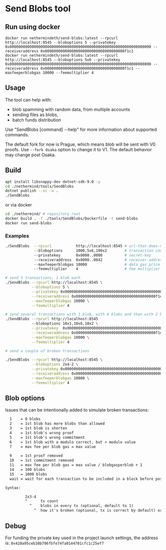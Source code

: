 # Send Blobs tool

## Run using docker

```
docker run nethermindeth/send-blobs:latest --rpcurl http://localhost:8545 --bloboptions 5 --privatekey 0x0000000000000000000000000000000000000000000000000000000000000000 --receiveraddress 0x000000000000000000000000000000000000f1c1
docker run nethermindeth/send-blobs:latest --rpcurl http://localhost:8545 --bloboptions 5x6 --privatekey 0x0000000000000000000000000000000000000000000000000000000000000000 --receiveraddress 0x000000000000000000000000000000000000f1c1 --maxfeeperblobgas 10000 --feemultiplier 4
```

## Usage


The tool can help with:

- blob spamming with random data, from multiple accounts
- sending files as blobs,
- batch funds distribution

Use "SendBlobs [command] --help" for more information about supported commands.

The default fork for now is Prague, which means blob will be sent with V0 proofs. Use `--fork Osaka` option to change it to V1. The default behavior may change post Osaka.

## Build

```sh
apt install libsnappy-dev dotnet-sdk-9.0 -y
cd ./nethermind/tools/SendBlobs
dotnet publish --sc -o .
./SendBlobs
```

or via docker

```sh
cd ./nethermind/ # repository root
docker build . -f ./tools/SendBlobs/Dockerfile -t send-blobs
docker run send-blobs
```

### Examples

```sh
./SendBlobs  --rpcurl           http://localhost:8545 # url-that-does-not-require-auth-in-header
             --bloboptions      1000,5x6,100x2        # transaction count: just a number or a list of tx-count x blob-count
             --privatekey       0x0000..0000          # secret-key
             --receiveraddress  0x0000..0042          # receiver-address
             --maxfeeperblobgas 10000                 # data gas price limit, 1000 by default
             --feemultiplier    4                     # fee multiplier to compete with other txs in the pool, 4 by default

# send 5 transactions, 1 blob each
./SendBlobs --rpcurl http://localhost:8545 \
            --bloboptions 5 \
            --privatekey 0x0000000000000000000000000000000000000000000000000000000000000000 \
            --receiveraddress 0x000000000000000000000000000000000000f1c1 \
            --maxfeeperblobgas 10000 \
            --feemultiplier 4

# send several transactions with 1 blob, with 6 blobs and than with 2 blobs
./SendBlobs --rpcurl http://localhost:8545
            --bloboptions 10x1,10x6,10x2 \
            --privatekey  0x0000000000000000000000000000000000000000000000000000000000000000 \
            --receiveraddress 0x000000000000000000000000000000000000f1c1 \
            --maxfeeperblobgas 10000 \
            --feemultiplier 4

# send a couple of broken transactions

./SendBlobs --rpcurl http://localhost:8545 \
            --bloboptions 2x4-2 \
            --privatekey 0x0000000000000000000000000000000000000000000000000000000000000000 \
            --receiveraddress 0x0000000000000000000000000000000000000001 \
            --maxfeeperblobgas 10000 \
            --feemultiplier 4
```

## Blob options

Issues that can be intentionally added to simulate broken transactions:

```txt
  1    = 0 blobs
  2    = 1st blob has more blobs than allowed
  3    = 1st blob is shorten
  4    = 1st blob's wrong proof
  5    = 1st blob's wrong commitment
  6    = 1st blob with a modulo correct, but > modulo value
  7    = max fee per blob gas = max value
  
  9    = 1st proof removed
  10   = 1st commitment removed
  11   = max fee per blob gas = max value / blobgasperblob + 1
  14   = 100 blobs
  15   = 1000 blobs
  wait = wait for each transaction to be included in a block before posting the next

Syntax:

         2x3-4
         ^      tx count
           ^    blobs in every tx (optional, default to 1)
             ^  how it's broken (optional, tx is correct by default) or write true
```

## Debug

For funding the private key used in the project launch settings, the address is: `0x428a95ceb38b706fbfe74fa0144701cfc1c25ef7`
